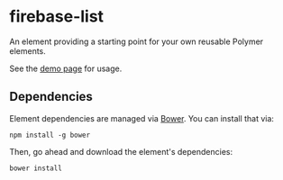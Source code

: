 # firebase-list

An element providing a starting point for your own reusable Polymer elements.

See the [demo page](http://deltaepsilon.github.io/firebase-list/components/firebase-list/) for usage.


## Dependencies

Element dependencies are managed via [Bower](http://bower.io/). You can
install that via:

    npm install -g bower

Then, go ahead and download the element's dependencies:

    bower install